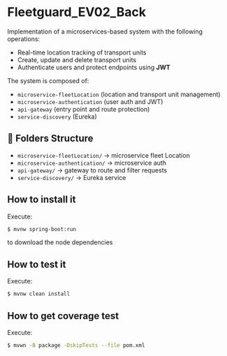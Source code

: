 # Fleetguard_EV02_Back

Implementation of a microservices-based system with the following operations:

- Real-time location tracking of transport units  
- Create, update and delete transport units  
- Authenticate users and protect endpoints using **JWT**


The system is composed of:
- `microservice-fleetLocation` (location and transport unit management)
- `microservice-authentication` (user auth and JWT)
- `api-gateway` (entry point and route protection)
- `service-discovery` (Eureka)



## 📁 Folders Structure

- `microservice-fleetLocation/` → microservice fleet Location
- `microservice-authentication/` → microservice auth
- `api-gateway/` → gateway to route and filter requests
- `service-discovery/` → Eureka service 


## How to install it  
Execute:

```bash
$ mvnw spring-boot:run

```
to download the node dependencies


## How to test it 
Execute:

```bash
$ mvnw clean install

```

## How to get coverage test
Execute:

```bash
$ mvwn -B package -DskipTests --file pom.xml

```
